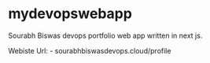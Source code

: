 # mydevopswebapp
Sourabh Biswas devops portfolio web app written in next js.

Webiste Url: - sourabhbiswasdevops.cloud/profile
